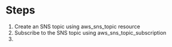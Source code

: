 


# Steps
1. Create an SNS topic using aws_sns_topic resource
2. Subscribe to the SNS topic using aws_sns_topic_subscription
3. 